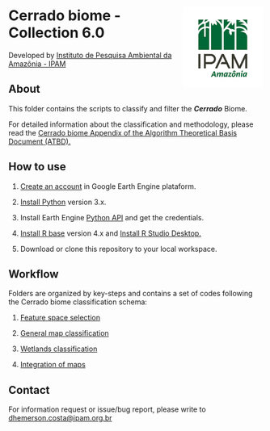 <div>
    <img src='./2-general-map/www/ipam_logo.jpg' height='auto' width='160' align='right'>
    <h1>Cerrado biome - Collection 6.0</h1>
</div>

Developed by [Instituto de Pesquisa Ambiental da Amazônia - IPAM](https://ipam.org.br/)<br>

## About
This folder contains the scripts to classify and filter the ***Cerrado*** Biome.

For detailed information about the classification and methodology, please read the  [Cerrado biome Appendix of the Algorithm Theoretical Basis Document (ATBD).](https://mapbiomas-br-site.s3.amazonaws.com/Cerrado_Appendix_-_ATBD_Collection_5_v1.pdf)

## How to use
1. [Create an account](https://signup.earthengine.google.com/) in Google Earth Engine plataform.

2. [Install Python](https://www.python.org/downloads/) version 3.x.

3. Install Earth Engine [Python API](https://developers.google.com/earth-engine/guides/python_install) and get the credentials. 

4. [Install R base](https://cran.r-project.org/bin/) version 4.x and [Install R Studio Desktop.](https://www.rstudio.com/products/rstudio/download/)

5. Download or clone this repository to your local workspace.

## Workflow
Folders are organized by key-steps and contains a set of codes following the Cerrado biome classification schema:

1. [Feature space selection](https://github.com/mapbiomas-brazil/cerrado/tree/mapbiomas60/1-feature-space)

2. [General map classification](https://github.com/mapbiomas-brazil/cerrado/tree/mapbiomas60/2-general-map)

3. [Wetlands classification](https://github.com/mapbiomas-brazil/cerrado/tree/mapbiomas60/3-wetlands)

4. [Integration of maps](https://github.com/mapbiomas-brazil/cerrado/tree/mapbiomas60/4-integrate-map)

## Contact
For information request or issue/bug report, please write to dhemerson.costa@ipam.org.br
